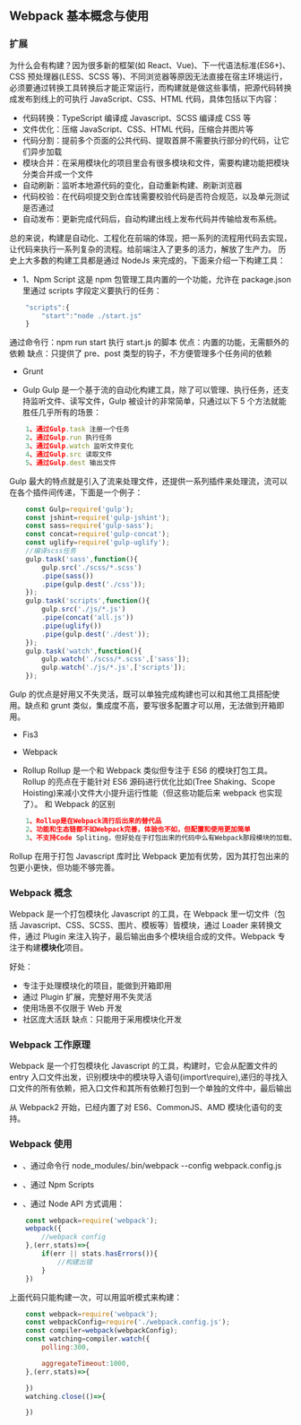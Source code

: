 ## Webpack 基本概念与使用 <!-- {docsify-ignore} -->

### 扩展

为什么会有构建？因为很多新的框架(如 React、Vue)、下一代语法标准(ES6+)、CSS 预处理器(LESS、SCSS 等)、不同浏览器等原因无法直接在宿主环境运行，必须要通过转换工具转换后才能正常运行，而构建就是做这些事情，把源代码转换成发布到线上的可执行 JavaScript、CSS、HTML 代码，具体包括以下内容：

- 代码转换：TypeScript 编译成 Javascript、SCSS 编译成 CSS 等
- 文件优化：压缩 JavaScript、CSS、HTML 代码，压缩合并图片等
- 代码分割：提前多个页面的公共代码、提取首屏不需要执行部分的代码，让它们异步加载
- 模块合并：在采用模块化的项目里会有很多模块和文件，需要构建功能把模块分类合并成一个文件
- 自动刷新：监听本地源代码的变化，自动重新构建、刷新浏览器
- 代码校验：在代码呗提交到仓库钱需要校验代码是否符合规范，以及单元测试是否通过
- 自动发布：更新完成代码后，自动构建出线上发布代码并传输给发布系统。

总的来说，构建是自动化、工程化在前端的体现，把一系列的流程用代码去实现，让代码来执行一系列复杂的流程。给前端注入了更多的活力，解放了生产力。
历史上大多数的构建工具都是通过 NodeJs 来完成的，下面来介绍一下构建工具：

- 1、Npm Script
  这是 npm 包管理工具内置的一个功能，允许在 package.json 里通过 scripts 字段定义要执行的任务：

```Javascript
    "scripts":{
        "start":"node ./start.js"
    }
```

通过命令行：npm run start 执行 start.js 的脚本
优点：内置的功能，无需额外的依赖
缺点：只提供了 pre、post 类型的钩子，不方便管理多个任务间的依赖

- Grunt

- Gulp
  Gulp 是一个基于流的自动化构建工具，除了可以管理、执行任务，还支持监听文件、读写文件，Gulp 被设计的非常简单，只通过以下 5 个方法就能胜任几乎所有的场景：

```Javascript
    1、通过Gulp.task 注册一个任务
    2、通过Gulp.run 执行任务
    3、通过Gulp.watch 监听文件变化
    4、通过Gulp.src 读取文件
    5、通过Gulp.dest 输出文件
```

Gulp 最大的特点就是引入了流来处理文件，还提供一系列插件来处理流，流可以在各个插件间传递，下面是一个例子：

```Javascript
    const Gulp=require('gulp');
    const jshint=require('gulp-jshint');
    const sass=require('gulp-sass');
    const concat=require('gulp-concat');
    const uglify=require('gulp-uglify');
    //编译scss任务
    gulp.task('sass',function(){
        gulp.src('./scss/*.scss')
        .pipe(sass())
        .pipe(gulp.dest('./css'));
    });
    gulp.task('scripts',function(){
        gulp.src('./js/*.js')
        .pipe(concat('all.js'))
        .pipe(uglify())
        .pipe(gulp.dest('./dest'));
    });
    gulp.task('watch',function(){
        gulp.watch('./scss/*.scss',['sass']);
        gulp.watch('./js/*.js',['scripts']);
    });
```

Gulp 的优点是好用又不失灵活，既可以单独完成构建也可以和其他工具搭配使用。缺点和 grunt 类似，集成度不高，要写很多配置才可以用，无法做到开箱即用。

- Fis3

- Webpack

- Rollup
  Rollup 是一个和 Webpack 类似但专注于 ES6 的模块打包工具。Rollup 的亮点在于能针对 ES6 源码进行优化比如(Tree Shaking、Scope Hoisting)来减小文件大小提升运行性能（但这些功能后来 webpack 也实现了）。
  和 Webpack 的区别

```Javascript
    1、Rollup是在Webpack流行后出来的替代品
    2、功能和生态链都不如Webpack完善，体验也不如，但配置和使用更加简单
    3、不支持Code Spliting，但好处在于打包出来的代码中么有Webpack那段模块的加载、执行和缓存的代码。
```

Rollup 在用于打包 Javascript 库时比 Webpack 更加有优势，因为其打包出来的包更小更快，但功能不够完善。

### Webpack 概念

Webpack 是一个打包模块化 Javascript 的工具，在 Webpack 里一切文件（包括 Javascript、CSS、SCSS、图片、模板等）皆模块，通过 Loader 来转换文件，通过 Plugin 来注入钩子，最后输出由多个模块组合成的文件。Webpack 专注于构建<strong>模块化</strong>项目。

好处：

- 专注于处理模块化的项目，能做到开箱即用
- 通过 Plugin 扩展，完整好用不失灵活
- 使用场景不仅限于 Web 开发
- 社区庞大活跃
  缺点：只能用于采用模块化开发

### Webpack 工作原理

Webpack 是一个打包模块化 Javascript 的工具，构建时，它会从配置文件的 entry 入口文件出发，识别模块中的模块导入语句(import\require),递归的寻找入口文件的所有依赖，把入口文件和其所有依赖打包到一个单独的文件中，最后输出

从 Webpack2 开始，已经内置了对 ES6、CommonJS、AMD 模块化语句的支持。

### Webpack 使用

- 、通过命令行 node_modules/.bin/webpack --config webpack.config.js

- 、通过 Npm Scripts

- 、通过 Node API 方式调用：

```Javascript
    const webpack=require('webpack');
    webpack({
        //webpack config
    },(err,stats)=>{
        if(err || stats.hasErrors()){
            //构建出错
        }
    })
```

上面代码只能构建一次，可以用监听模式来构建：

```Javascript
    const webpack=require('webpack');
    const webpackConfig=require('./webpack.config.js');
    const compiler=webpack(webpackConfig);
    const watching=compiler.watch({
        polling:300,

        aggregateTimeout:1000,
    },(err,stats)=>{

    })
    watching.close(()=>{

    })
```
